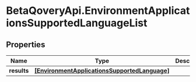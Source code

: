 # BetaQoveryApi.EnvironmentApplicationsSupportedLanguageList

## Properties

Name | Type | Description | Notes
------------ | ------------- | ------------- | -------------
**results** | [**[EnvironmentApplicationsSupportedLanguage]**](EnvironmentApplicationsSupportedLanguage.md) |  | [optional] 


